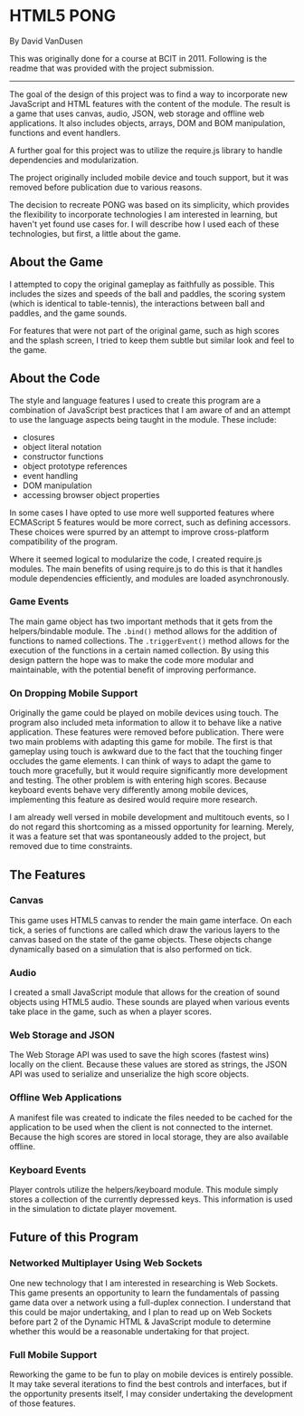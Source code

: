 # HTML5 PONG

By David VanDusen

This was originally done for a course at BCIT in 2011. Following is the readme
that was provided with the project submission.

---

The goal of the design of this project was to find a way to incorporate new
JavaScript and HTML features with the content of the module. The result is a
game that uses canvas, audio, JSON, web storage and offline web applications. It
also includes objects, arrays, DOM and BOM manipulation, functions and event
handlers.

A further goal for this project was to utilize the require.js library to handle
dependencies and modularization.

The project originally included mobile device and touch support, but it was
removed before publication due to various reasons.

The decision to recreate PONG was based on its simplicity, which provides the
flexibility to incorporate technologies I am interested in learning, but haven't
yet found use cases for. I will describe how I used each of these technologies,
but first, a little about the game.

## About the Game

I attempted to copy the original gameplay as faithfully as possible. This
includes the sizes and speeds of the ball and paddles, the scoring system (which
is identical to table-tennis), the interactions between ball and paddles, and
the game sounds.

For features that were not part of the original game, such as high scores and
the splash screen, I tried to keep them subtle but similar look and feel to the
game.

## About the Code

The style and language features I used to create this program are a combination
of JavaScript best practices that I am aware of and an attempt to use the
language aspects being taught in the module. These include:

- closures
- object literal notation
- constructor functions
- object prototype references
- event handling
- DOM manipulation
- accessing browser object properties

In some cases I have opted to use more well supported features where ECMAScript
5 features would be more correct, such as defining accessors. These choices were
spurred by an attempt to improve cross-platform compatibility of the program.

Where it seemed logical to modularize the code, I created require.js modules.
The main benefits of using require.js to do this is that it handles module
dependencies efficiently, and modules are loaded asynchronously.

### Game Events

The main game object has two important methods that it gets from the
helpers/bindable module. The `.bind()` method allows for the addition
of functions to named collections. The `.triggerEvent()` method
allows for the execution of the functions in a certain named collection. By
using this design pattern the hope was to make the code more modular and
maintainable, with the potential benefit of improving performance.

### On Dropping Mobile Support

Originally the game could be played on mobile devices using touch. The program
also included meta information to allow it to behave like a native application.
These features were removed before publication. There were two main problems
with adapting this game for mobile. The first is that gameplay using touch is
awkward due to the fact that the touching finger occludes the game elements. I
can think of ways to adapt the game to touch more gracefully, but it would
require significantly more development and testing. The other problem is with
entering high scores. Because keyboard events behave very differently among
mobile devices, implementing this feature as desired would require more
research.

I am already well versed in mobile development and multitouch events, so I do
not regard this shortcoming as a missed opportunity for learning. Merely, it was
a feature set that was spontaneously added to the project, but removed due to
time constraints.

## The Features

### Canvas

This game uses HTML5 canvas to render the main game interface. On each tick, a
series of functions are called which draw the various layers to the canvas based
on the state of the game objects. These objects change dynamically based on a
simulation that is also performed on tick.

### Audio

I created a small JavaScript module that allows for the creation of sound
objects using HTML5 audio. These sounds are played when various events take
place in the game, such as when a player scores.

### Web Storage and JSON

The Web Storage API was used to save the high scores (fastest wins) locally on
the client. Because these values are stored as strings, the JSON API was used to
serialize and unserialize the high score objects.

### Offline Web Applications

A manifest file was created to indicate the files needed to be cached for the
application to be used when the client is not connected to the internet. Because
the high scores are stored in local storage, they are also available offline.

### Keyboard Events

Player controls utilize the helpers/keyboard module. This module simply stores a
collection of the currently depressed keys. This information is used in the
simulation to dictate player movement.

## Future of this Program

### Networked Multiplayer Using Web Sockets

One new technology that I am interested in researching is Web Sockets. This game
presents an opportunity to learn the fundamentals of passing game data over a
network using a full-duplex connection. I understand that this could be major
undertaking, and I plan to read up on Web Sockets before part 2 of the Dynamic
HTML & JavaScript module to determine whether this would be a reasonable
undertaking for that project.

### Full Mobile Support

Reworking the game to be fun to play on mobile devices is entirely possible. It
may take several iterations to find the best controls and interfaces, but if the
opportunity presents itself, I may consider undertaking the development of those
features.
